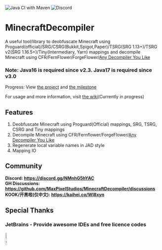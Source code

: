 ![Java CI with Maven](https://github.com/MaxPixelStudios/MinecraftDecompiler/workflows/Java%20CI%20with%20Maven/badge.svg)
![Discord](https://img.shields.io/discord/946514563237552168?label=discord)


# MinecraftDecompiler
A useful tool/library to deobfuscate Minecraft using Proguard(official)/SRG/CSRG(Bukkit,Spigot,Paper)/TSRG(SRG 1.13+)/TSRG v2(SRG 1.16.5+)/Tiny(Intermediary, Yarn) mappings and decompile Minecraft using CFR/FernFlower/ForgeFlower/[Any Decompiler You Like](https://github.com/MaxPixelStudios/MinecraftDecompiler/wiki#tutorial-about-decompiler)
### Note: Java16 is required since v2.3. Java17 is required since v3.0
Progress: View [the project](https://github.com/orgs/MaxPixelStudios/projects/1) and [the milestone](https://github.com/MaxPixelStudios/MinecraftDecompiler/milestone/3)  

For usage and more information, visit [the wiki](https://github.com/MaxPixelStudios/MinecraftDecompiler/wiki)(Currently in progress)

## Features
1. Deobfuscate Minecraft using Proguard(Official) mappings, SRG, TSRG, CSRG and Tiny mappings
2. Decompile Minecraft using CFR/Fernflower/ForgeFlower/[Any Decompiler You Like](https://github.com/MaxPixelStudios/MinecraftDecompiler/wiki#tutorials-about-decompiler)
3. Regenerate local variable names in JAD style
4. Mapping IO

## Community
**Discord: https://discord.gg/NMnhG5hYAC**  
**GH Discussions: https://github.com/MaxPixelStudios/MinecraftDecompiler/discussions**  
**KOOK/开黑啦(仅中文): https://kaihei.co/WI8xyn**

## Special Thanks
### JetBrains - Provide awesome IDEs and free licence codes
<img src="https://user-images.githubusercontent.com/47449269/113337933-07607100-935b-11eb-99dc-a4be92229ecb.png" alt="JetBrains" height="10%" width="10%">
